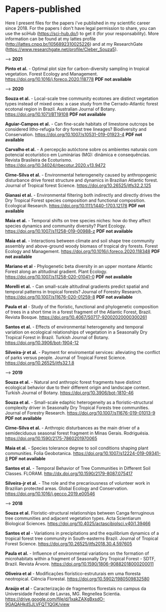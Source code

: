 # Papers-published
Here I present files for the papers i've published in my scientific career since 2018. For the papers I don't have legal permission to share, you can use the sciHub (https://sci-hub.do/) to get it (for your responsability). More information can be found at my lattes profile (http://lattes.cnpq.br/1056892310025226) and at my ResearchGate (https://www.researchgate.net/profile/Cleber_Souza5).

--> **2021**

**Pinto et al.** - Optimal plot size for carbon-diversity sampling in tropical vegetation. Forest Ecology and Management. https://doi.org/10.1016/j.foreco.2020.118778  **PDF not available**


--> **2020**

**Souza et al.** - Local-scale tree community ecotones are distinct vegetation types instead of mixed ones: a case study from the Cerrado-Atlantic forest ecotonal region in Brazil. Australian Journal of Botany. https://doi.org/10.1071/BT19108  **PDF not available**

**Aguiar-Campos et al.** - Can fine-scale habitats of limestone outcrops be considered litho-refugia for dry forest tree lineages? Biodiversity and Conservation. https://doi.org/10.1007/s10531-019-01923-4  **PDF not available**

**Carvalho et al.** - A percepção autóctone sobre os ambientes naturais com potencial ecoturístico em Luminárias (MG): dinâmica e consequências. Revista Brasileira de Ecoturismo. https://doi.org/10.34024/rbecotur.2020.v13.9472

**Cirne-Silva et al.** - Environmental heterogeneity caused by anthropogenic disturbance drive forest structure and dynamics in Brazilian Atlantic forest. Journal of Tropical forest Science. https://doi.org/10.26525/jtfs32.2.125

**Gianasi et al.** - Environmental filtering both indirectly and directly drives the Dry Tropical Forest species composition and functional composition. Ecological Research. https://doi.org/10.1111/1440-1703.12178  **PDF not available**

**Maia et al.** - Temporal shifts on tree species niches: how do they affect species dynamics and community diversity? Plant Ecology. https://doi.org/10.1007/s11258-019-00988-z   **PDF not available**

**Maia et al.** - Interactions between climate and soil shape tree community assembly and above-ground woody biomass of tropical dry forests. Forest Ecology and Management. https://doi.org/10.1016/j.foreco.2020.118348   **PDF not available**

**Mariano et al** - Phylogenetic beta diversity in an upper montane Atlantic Forest along an altitudinal gradient. Plant Ecology. https://doi.org/10.1007/s11258-020-01041-0   **PDF not available**

**Morelli et al.** - Can small-scale altitudinal gradients predict spatial and temporal patterns in tropical forests? Journal of Forestry Research. https://doi.org/10.1007/s11676-020-01259-8   **PDF not available**

**Paula et al** - Study of the floristic, functional and phylogenetic composition of trees in a short time in a forest fragment of the Atlantic Forest, Brazil. Revista Bosque. https://doi.org/10.4067/S0717-92002020000300261 

**Santos et al.** - Effects of environmental heterogeneity and temporal variation on ecological relationships of vegetation in a Seasonally Dry Tropical Forest in Brazil. Turkish Journal of Botany. https://doi.org/10.3906/bot-1904-12

**Silveira-jr et al.** - Payment for enviromental services: alleviating the conflict of parks versus people. Journal of Tropical Forest Science. https://doi.org/10.26525/jtfs32.1.8


--> **2019**

**Souza et al.** -  Natural and anthropic forest fragments have distinct ecological behavior due to their different origin and landscape context. Turkish Journal of Botany. https://doi.org/10.3906/bot-1810-46

**Souza et al.** - Small-scale edaphic heterogeneity as a floristic–structural complexity driver in Seasonally Dry Tropical Forests tree communities. Journal of Forestry Research. https://doi.org/10.1007/s11676-019-01013-9   **PDF not available**

**Cirne-Silva et al.** - Anthropic disturbances as the main driver of a semideciduous seasonal forest fragment in Minas Gerais. Rodriguésia. https://doi.org/10.1590/2175-7860201970065 

**Maia et al.** - Species tolerance degree to soil conditions shaping plant communities. Folia Geobotanica. https://doi.org/10.1007/s12224-019-09341-8   **PDF not available**

**Santos et al.** - Temporal Behavior of Tree Communities in Different Soil Classes. FLORAM. http://dx.doi.org/10.1590/2179-8087.075417 

**Silveira-jr et al.** - The role and the precariousness of volunteer work in Brazilian protected areas. Global Ecology and Conservation. https://doi.org/10.1016/j.gecco.2019.e00546


--> **2018**

**Souza et al.** Floristic-structural relationships between Canga ferruginous tree communities and adjacent vegetation types. Acta Scientiarum Biological Sciences. https://doi.org/10.4025/actascibiolsci.v40i1.39466

**Santos et al** - Variations in precipitations and the equilibrium dynamics of a tropical forest tree community in South-easterns Brazil. Journal of Tropical Forest Science.
https://doi.org/10.26525/jtfs2018.30.4.597605

**Paula et al.** - Influence of environmental variations on the formation of microhabitats within a fragment of Seasonally Dry Tropical Forest - SDTF, Brazil. Revista Árvore. https://doi.org/10.1590/1806-90882018000200011

**Oliveira et al** - Modificações florístico-estruturais em uma floresta neotropical. Ciência Florestal. https://doi.org/10.5902/1980509832580

**Araújo et al** - Caracterização de fragmentos florestais no campus da Universidade Federal de Lavras, MG. Regnellea Scientia. https://drive.google.com/file/d/1xakZAXgBxsdO-9GAQAHkdSJLVFQT1QGK/view

